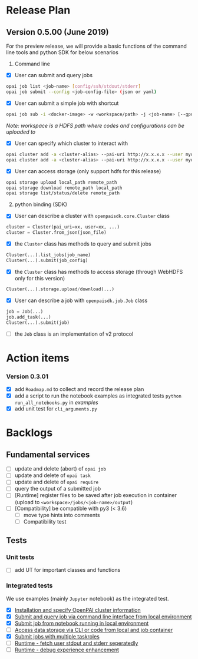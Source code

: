 # Release Plan

## Version 0.5.00 (June 2019)

For the preview release, we will provide a basic functions of the command line tools and python SDK for below scenarios

1. Command line

- [x] User can submit and query jobs
```bash
opai job list <job-name> [config/ssh/stdout/stderr]
opai job submit --config <job-config-file> (json or yaml)
```

- [x] User can submit a simple job with shortcut

```bash
opai job sub -i <docker-image> -w <workspace/path> -j <job-name> [--gpu 1] python a/b/c.py arg1 arg2 …
```

_Note: workspace is a HDFS path where codes and configurations can be uploaded to_

- [x] User can specify which cluster to interact with

```bash
opai cluster add -a <cluster-alias> --pai-uri http://x.x.x.x --user myuser  && opai cluster select <cluster-alias> && opai job list <job-name> [config/ssh/stdout/stderr]
opai cluster add -a <cluster-alias> --pai-uri http://x.x.x.x --user myuser && opai cluster select <cluster-alias> && opai job submit --config <job-config-file> (json or yaml)
```

- [x] User can access storage (only support hdfs for this release)

```bash
opai storage upload local_path remote_path
opai storage download remote_path local_path
opai storage list/status/delete remote_path
```

2. python binding (SDK)

- [x] User can describe a cluster with `openpaisdk.core.Cluster` class

```python
cluster = Cluster(pai_uri=xx, user=xx, ...)
cluster = Cluster.from_json(json_file)
```

- [x] the `Cluster` class has methods to query and submit jobs

```python
Cluster(...).list_jobs(job_name)
Cluster(...).submit(job_config)
```

- [x] the `Cluster` class has methods to access storage (through WebHDFS only for this version)

```python
Cluster(...).storage.upload/download(...)
```

- [x] User can describe a job with `openpaisdk.job.Job` class

```python
job = Job(...)
job.add_task(...)
Cluster(...).submit(job)
```

- [ ] the `Job` class is an implementation of v2 protocol

# Action items

### Version 0.3.01

- [x] add `Roadmap.md` to collect and record the release plan
- [x] add a script to run the notebook examples as integrated tests `python run_all_notebooks.py` in _examples_
- [x] add unit test for `cli_arguments.py`

# Backlogs

## Fundamental services

- [ ] update and delete (abort) of `opai job`
- [ ] update and delete of `opai task`
- [ ] update and delete of `opai require`
- [ ] query the output of a submitted job
- [ ] [Runtime] register files to be saved after job execution in container (upload to `<workspace>/jobs/<job-name>/output`)
- [ ] [Compatibility] be compatible with py3 (< 3.6)
    - [ ] move type hints into comments
    - [ ] Compatibility test

## Tests

### Unit tests

- [ ] add UT for important classes and functions

### Integrated tests

We use examples (mainly `Jupyter` notebook) as the integrated test.

- [x] [Installation and specify OpenPAI cluster information](examples/0-install-sdk-specify-openpai-cluster.ipynb)
- [x] [Submit and query job via command line interface from local environment](examples/1-submit-and-query-via-command-line.ipynb)
- [x] [Submit job from notebook running in local environment](examples/2-submit-job-from-local-notebook.ipynb)
- [ ] [Access data storage via CLI or code from local and job container]()
- [x] [Submit jobs with multiple taskroles](examples/1-submit-and-query-via-command-line.ipynb)
- [ ] [Runtime - fetch user stdout and stderr seperatedly]()
- [ ] [Runtime - debug experience enhancement]()